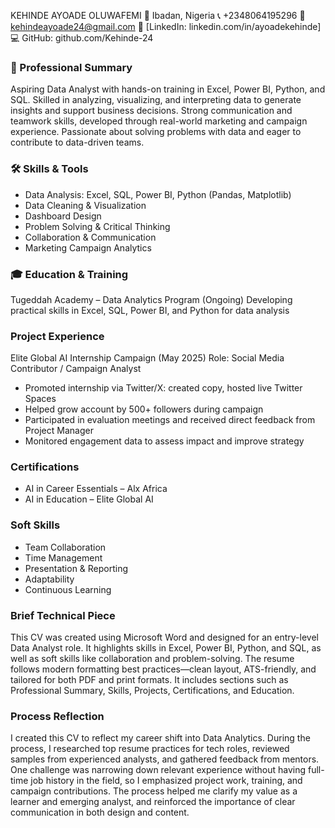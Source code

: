 KEHINDE AYOADE OLUWAFEMI
📍 Ibadan, Nigeria 
📞 +2348064195296
📧 kehindeayoade24@gmail.com
🔗 [LinkedIn: linkedin.com/in/ayoadekehinde]
💻 GitHub: github.com/Kehinde-24

### 🎯 Professional Summary

Aspiring Data Analyst with hands-on training in Excel, Power BI, Python, and SQL. Skilled in analyzing, visualizing, and interpreting data to generate insights and support business decisions. Strong communication and teamwork skills, developed through real-world marketing and campaign experience. Passionate about solving problems with data and eager to contribute to data-driven teams.


### 🛠️ Skills & Tools

* Data Analysis: Excel, SQL, Power BI, Python (Pandas, Matplotlib)
* Data Cleaning & Visualization
* Dashboard Design
* Problem Solving & Critical Thinking
* Collaboration & Communication
* Marketing Campaign Analytics


### 🎓 Education & Training

Tugeddah Academy – Data Analytics Program (Ongoing)
Developing practical skills in Excel, SQL, Power BI, and Python for data analysis


### Project Experience

Elite Global AI Internship Campaign (May 2025)
Role: Social Media Contributor / Campaign Analyst

* Promoted internship via Twitter/X: created copy, hosted live Twitter Spaces
* Helped grow account by 500+ followers during campaign
* Participated in evaluation meetings and received direct feedback from Project Manager
* Monitored engagement data to assess impact and improve strategy


### Certifications

* AI in Career Essentials – Alx Africa
* AI in Education – Elite Global AI


### Soft Skills

* Team Collaboration
* Time Management
* Presentation & Reporting
* Adaptability
* Continuous Learning


###  Brief Technical Piece

This CV was created using Microsoft Word and designed for an entry-level Data Analyst role. It highlights skills in Excel, Power BI, Python, and SQL, as well as soft skills like collaboration and problem-solving. The resume follows modern formatting best practices—clean layout, ATS-friendly, and tailored for both PDF and print formats. It includes sections such as Professional Summary, Skills, Projects, Certifications, and Education.


###  Process Reflection

I created this CV to reflect my career shift into Data Analytics. During the process, I researched top resume practices for tech roles, reviewed samples from experienced analysts, and gathered feedback from mentors. One challenge was narrowing down relevant experience without having full-time job history in the field, so I emphasized project work, training, and campaign contributions. The process helped me clarify my value as a learner and emerging analyst, and reinforced the importance of clear communication in both design and content.
